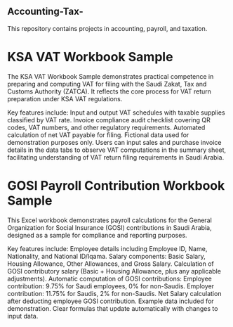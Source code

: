 ## Accounting-Tax-
This repository contains projects in accounting, payroll, and taxation.

# KSA VAT Workbook Sample
The KSA VAT Workbook Sample demonstrates practical competence in preparing and computing VAT for filing with the Saudi Zakat, Tax and Customs Authority (ZATCA). It reflects the core process for VAT return preparation under KSA VAT regulations.

Key features include:
Input and output VAT schedules with taxable supplies classified by VAT rate.
Invoice compliance audit checklist covering QR codes, VAT numbers, and other regulatory requirements.
Automated calculation of net VAT payable for filing.
Fictional data used for demonstration purposes only.
Users can input sales and purchase invoice details in the data tabs to observe VAT computations in the summary sheet, facilitating understanding of VAT return filing requirements in Saudi Arabia.

# GOSI Payroll Contribution Workbook Sample
This Excel workbook demonstrates payroll calculations for the General Organization for Social Insurance (GOSI) contributions in Saudi Arabia, designed as a sample for compliance and reporting purposes.

Key features include:
Employee details including Employee ID, Name, Nationality, and National ID/Iqama.
Salary components: Basic Salary, Housing Allowance, Other Allowances, and Gross Salary.
Calculation of GOSI contributory salary (Basic + Housing Allowance, plus any applicable adjustments).
Automatic computation of GOSI contributions:
Employee contribution: 9.75% for Saudi employees, 0% for non-Saudis.
Employer contribution: 11.75% for Saudis, 2% for non-Saudis.
Net Salary calculation after deducting employee GOSI contribution.
Example data included for demonstration.
Clear formulas that update automatically with changes to input data.


